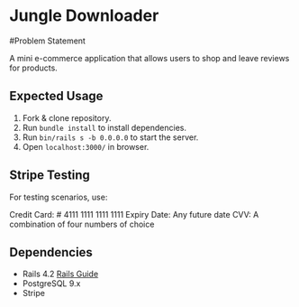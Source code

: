 # Jungle Downloader

#Problem Statement

A mini e-commerce application that allows users to shop and leave reviews for products.

## Expected Usage

1. Fork & clone repository.
2. Run `bundle install` to install dependencies.
3. Run `bin/rails s -b 0.0.0.0` to start the server.
4. Open `localhost:3000/` in browser.

## Stripe Testing

For testing scenarios, use:

Credit Card: # 4111 1111 1111 1111
Expiry Date: Any future date
CVV: A combination of four numbers of choice

## Dependencies

* Rails 4.2 [Rails Guide](http://guides.rubyonrails.org/v4.2/)
* PostgreSQL 9.x
* Stripe